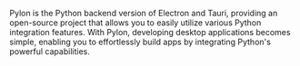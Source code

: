 Pylon is the Python backend version of Electron and Tauri, providing an open-source project that allows you to easily utilize various Python integration features. With Pylon, developing desktop applications becomes simple, enabling you to effortlessly build apps by integrating Python's powerful capabilities.
